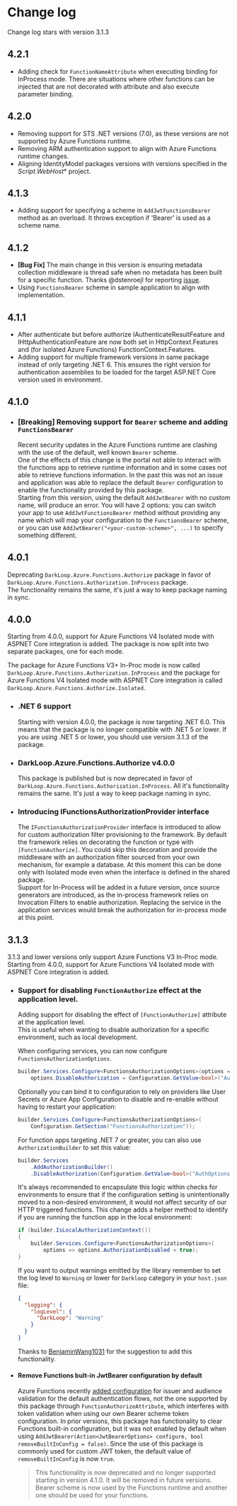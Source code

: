 # Change log
Change log stars with version 3.1.3

## 4.2.1
- Adding check for `FunctionNameAttribute` when executing binding for InProcess mode. There are situations where other functions can be injected that are not decorated with attribute and also execute parameter binding.

## 4.2.0
- Removing support for STS .NET versions (7.0), as these versions are not supported by Azure Functions runtime.
- Removing ARM authentication support to align with Azure Functions runtime changes.
- Aligning IdentityModel packages versions with versions specified in the *Script.WebHost** project.

## 4.1.3
- Adding support for specifying a scheme in `AddJwtFunctionsBearer` method as an overload. It throws exception if 'Bearer' is used as a scheme name.

## 4.1.2
- **[Bug Fix]** The main change in this version is ensuring metadata collection middleware is thread safe when no metadata has been built for a specific function. Thanks @dstenroejl for reporting [issue](https://github.com/dark-loop/functions-authorize/issues/62).
- Using `FunctionsBearer` scheme in sample application to align with implementation.

## 4.1.1
- After authenticate but before authorize IAuthenticateResultFeature and IHttpAuthenticationFeature are now both set in HttpContext.Features and (for isolated Azure Functions) FunctionContext.Features.
- Adding support for multiple framework versions in same package instead of only targeting .NET 6. This ensures the right version for authentication assemblies to be loaded for the target ASP.NET Core version used in environment.

## 4.1.0
- ### [Breaking] Removing support for `Bearer` scheme and adding `FunctionsBearer`
  Recent security updates in the Azure Functions runtime are clashing with the use of the default, well known `Bearer` scheme.<br/>
  One of the effects of this change is the portal not able to interact with the functions app to retrieve runtime information and in some cases not able to retrieve functions information.
  In the past this was not an issue and application was able to replace the default `Bearer` configuration to enable the functionality provided by this package.<br/>
  Starting from this version, using the default `AddJwtBearer` with no custom name, will produce an error. You will have 2 options: you can switch your app to use `AddJwtFunctionsBearer` method without providing any name which will map your configuration to the `FunctionsBearer` scheme, or you can use `AddJwtBearer("<your-custom-scheme>", ...)` to specify something different.

## 4.0.1
Deprecating `DarkLoop.Azure.Functions.Authorize` package in favor of `DarkLoop.Azure.Functions.Authorization.InProcess` package.<br/>
The functionality remains the same, it's just a way to keep package naming in sync.

## 4.0.0
Starting from 4.0.0, support for Azure Functions V4 Isolated mode with ASPNET Core integration is added.
The package is now split into two separate packages, one for each mode. 

The package for Azure Functions V3+ In-Proc mode is now called `DarkLoop.Azure.Functions.Authorization.InProcess` and the package for Azure Functions V4 Isolated mode with ASPNET Core integration is called `DarkLoop.Azure.Functions.Authorize.Isolated`.

- ### .NET 6 support
  Starting with version 4.0.0, the package is now targeting .NET 6.0. This means that the package is no longer compatible with .NET 5 or lower. If you are using .NET 5 or lower, you should use version 3.1.3 of the package.
  
- ### DarkLoop.Azure.Functions.Authorize v4.0.0
  This package is published but is now deprecated in favor of `DarkLoop.Azure.Functions.Authorization.InProcess`. All it's functionality remains the same. It's just a way to keep package naming in sync.

- ### Introducing IFunctionsAuthorizationProvider interface
  The `IFunctionsAuthorizationProvider` interface is introduced to allow for custom authorization filter provisioning to the framework.
  By default the framework relies on decorating the function or type with `[FunctionAuthorize]`. You could skip this decoration and provide the middleware with an authorization filter sourced from your own mechanism, for example a database.
  At this moment this can be done only with Isolated mode even when the interface is defined in the shared package.<br/>
  Support for In-Process will be added in a future version, once source generators are introduced, as the in-process framework relies on Invocation Filters to enable authorization.
  Replacing the service in the application services would break the authorization for in-process mode at this point.

## 3.1.3
3.1.3 and lower versions only support Azure Functions V3 In-Proc mode. Starting from 4.0.0, support for Azure Functions V4 Isolated mode with ASPNET Core integration is added.
- ### Support for disabling `FunctionAuthorize` effect at the application level.
  Adding support for disabling the effect of `[FunctionAuthorize]` attribute at the application level.  
  This is useful when wanting to disable authorization for a specific environment, such as local development.

  When configuring services, you can now configure `FunctionsAuthorizationOptions`.
  ```csharp
  builder.Services.Configure<FunctionsAuthorizationOptions>(options => 
      options.DisableAuthorization = Configuration.GetValue<bool>("AuthOptions:DisableAuthorization"));
  ```

  Optionally you can bind it to configuration to rely on providers like User Secrets or Azure App Configuration to disable and re-enable without having to restart your application:
  ```csharp
  builder.Services.Configure<FunctionsAuthorizationOptions>(
      Configuration.GetSection("FunctionsAuthorization"));
  ```

  For function apps targeting .NET 7 or greater, you can also use `AuthorizationBuilder` to set this value:
  ```csharp
  builder.Services
      .AddAuthorizationBuilder()
      .DisableAuthorization(Configuration.GetValue<bool>("AuthOptions:DisableAuthorization"));
  ```

  It's always recommended to encapsulate this logic within checks for environments to ensure that if the configuration setting is unintentionally moved to a non-desired environment, it would not affect security of our HTTP triggered functions. This change adds a helper method to identify if you are running the function app in the local environment:
  ```csharp
  if (builder.IsLocalAuthorizationContext())
  {
      builder.Services.Configure<FunctionsAuthorizationOptions>(
          options => options.AuthorizationDisabled = true);
  }
  ```

  If you want to output warnings emitted by the library remember to set the log level to `Warning` or lower for `Darkloop` category in your `host.json` file:

  ```json
  {
    "logging": {
      "logLevel": {
        "DarkLoop": "Warning"
      }
    }
  }
  ```
  
  Thanks to [BenjaminWang1031](https://github.com/BenjaminWang1031) for the suggestion to add this functionality.

- #### Remove Functions bult-in JwtBearer configuration by default
  Azure Functions recently [added configuration](https://github.com/Azure/azure-functions-host/pull/9678) for issuer and audience validation for the default authentication flows, not the one supported by this package through `FunctionAuthorizeAttribute`, which interferes with token validation when using our own Bearer scheme token configuration.
  In prior versions, this package has functionality to clear Functions built-in configuration, but it was not enabled by default when using `AddJwtBearer(Action<JwtBearerOptions> configure, bool removeBuiltInConfig = false)`. Since the use of this package is commonly used for custom JWT token, the default value of `removeBuiltInConfig` is now `true`.
  > This functionality is now deprecated and no longer supported starting in version 4.1.0. It will be removed in future versions.
  > Bearer scheme is now used by the Functions runtime and another one should be used for your functions.
